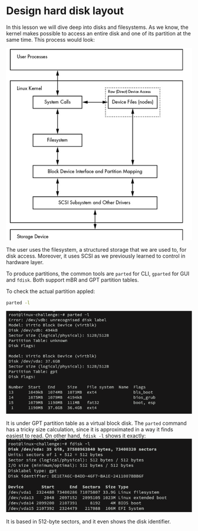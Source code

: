 # Design hard disk layout

In this lesson we will dive deep into disks and filesystems.
As we know, the kernel makes possible to access an entire disk and one of its partition at the same time. This process would look:

![partition](../images/partition.png)

The user uses the filesystem, a structured storage that we are used to, for disk access. Moreover, it uses SCSI as we previously learned to control in hardware layer.

To produce partitions, the common tools are ```parted``` for CLI, ```gparted``` for GUI and ```fdisk```. Both support mBR and GPT partition tables.

To check the actual partition appled:

```bash
parted -l
```

![parted](../images/parted.png)

It is under GPT partition table as a virtual block disk. The ```parted``` command has a tricky size calculation, since it is approximated in a way it finds easiest to read. On other hand, ```fdisk -l``` shows it exactly:
![fdisk](../images/fdisk.png)


It is based in 512-byte sectors, and it even shows the disk identifier.



